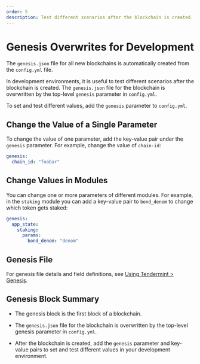 ```yaml
---
order: 5
description: Test different scenarios after the blockchain is created.
---
```


# Genesis Overwrites for Development

The `genesis.json` file for all new blockchains is automatically created from the `config.yml` file.

In development environments, it is useful to test different scenarios after the blockchain is created. The `genesis.json` file for the blockchain is overwritten by the top-level `genesis` parameter in `config.yml`.

To set and test different values, add the `genesis` parameter to `config.yml`.

## Change the Value of a Single Parameter

To change the value of one parameter, add the key-value pair under the `genesis` parameter. For example, change the value of `chain-id`:

```yml
genesis:
  chain_id: "foobar"
```

## Change Values in Modules

You can change one or more parameters of different modules. For example, in the `staking` module you can add a key-value pair to `bond_denom` to change which token gets staked:

```yml
genesis:
  app_state:
    staking:
      params:
        bond_denom: "denom"
```

## Genesis File

For genesis file details and field definitions, see [Using Tendermint > Genesis](https://docs.tendermint.com/master/tendermint-core/using-tendermint.html#genesis).

## Genesis Block Summary

- The genesis block is the first block of a blockchain.

- The `genesis.json` file for the blockchain is overwritten by the top-level genesis parameter in `config.yml`.

- After the blockchain is created, add the `genesis` parameter and key-value pairs to set and test different values in your development environment.
